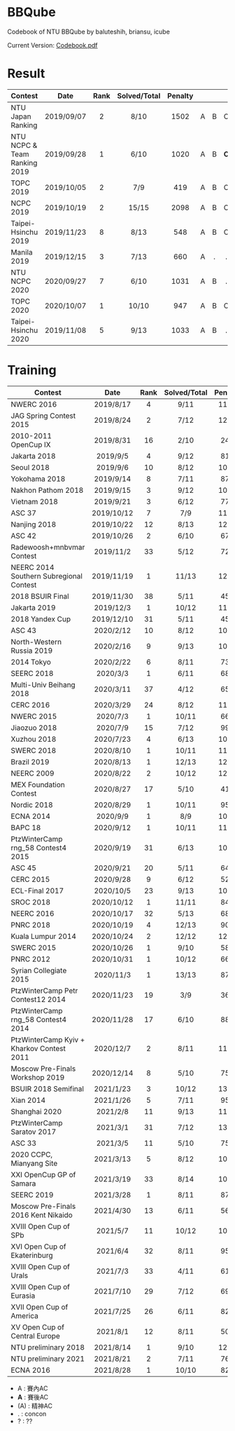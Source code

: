 # BBQube
Codebook of NTU BBQube by baluteshih, briansu, icube

Current Version: [Codebook.pdf](https://github.com/brianbbsu/BBQube/blob/codebook/codebook.pdf)

# Result

| Contest                   | Date          | Rank | Solved/Total | Penalty |   |   |   |   |   |   |   |   |   |   |   |   |   |   |
| --------------------------|:-------------:|:----:|:------------:|:--------:|:-:|:-:|:-:|:-:|:-:|:-:|:-:|:-:|:-:|:-:|:-:|:-:|:-:|:-:|
| NTU Japan Ranking             | 2019/09/07    |  2  | 8/10  | 1502 | A | B | C | D | E | F | G | . | I | . |
| NTU NCPC & Team Ranking 2019  | 2019/09/28    |  1  | 6/10  | 1020 | A | B | **C** | D | **E** | (F) | G | (H) | I | J |
| TOPC 2019                     | 2019/10/05    |  2  | 7/9   | 419  | A | B | C | D | . | F | **G** | H | I |
| NCPC 2019                     | 2019/10/19    |  2  | 15/15 | 2098 | A | B | C | D | E | F | G | H | I | J | K | L | M | N~O |
| Taipei-Hsinchu 2019           | 2019/11/23    |  8  | 8/13  | 548  | A | B | C | D | E | . | . | H | . | J | K | (L) | . |
| Manila 2019                   | 2019/12/15    |  3  | 7/13  | 660  | A | . | . | D | E | . | . | H | I | . | . | L | M |
| NTU NCPC 2020                 | 2020/09/27    |  7  | 6/10  | 1031 | A | B | . | D | E | F | G | H | . | . |
| TOPC 2020                     | 2020/10/07    |  1  | 10/10 | 947  | A | B | C | D | E | F | G | H | I |
| Taipei-Hsinchu 2020           | 2019/11/08    |  5  | 9/13  | 1033 | A | B | . | . | E | F | G | H | I | . | K | . | M |

# Training

| Contest                   | Date          | Rank | Solved/Total | Penalty |   |   |   |   |   |   |   |   |   |   |   |   |   |   |
| --------------------------|:-------------:|:----:|:------------:|:--------:|:-:|:-:|:-:|:-:|:-:|:-:|:-:|:-:|:-:|:-:|:-:|:-:|:-:|:-:|
| NWERC 2016                    | 2019/8/17     |  4  | 9/11  | 1118 | A | B | C | **D** | E | F | **G** | H | I | J | K |
| JAG Spring Contest 2015       | 2019/8/24     |  2  | 7/12  | 1251 | A | **B** | . | D | E | F | G | . | **I** | . | K | L |
| 2010-2011 OpenCup IX          | 2019/8/31     |  16 | 2/10  | 248  | . | . | . | . | E | **F** | **G** | H | . | **J** |
| Jakarta 2018                  | 2019/9/5      |  4  | 9/12  | 816  | A | (B) | **C** | D | (E) | F | G | H | I | J | K | L |
| Seoul 2018                    | 2019/9/6      |  10 | 8/12  | 1042 | A | B | **C** | D | E | F | **G** | . | . | J | K | L |
| Yokohama 2018                 | 2019/9/14     |  8  | 7/11  | 878  | A | B | C | D | **E** | . | G | . | **I** | J | K |
| Nakhon Pathom 2018            | 2019/9/15     |  3  | 9/12  | 1070 | A | **B** | C | D | E | **F** | G | H | . | J | K | L |
| Vietnam 2018                  | 2019/9/21     |  3  | 6/12  | 770  | **A** | **B** | C | D | . | **F** | **G** | H | I | J | **K** | L |
| ASC 37                        | 2019/10/12    |  7  | 7/9   | 1118 | A | B | . | D | E | F | G | H | . |
| Nanjing 2018                  | 2019/10/22    |  12 | 8/13  | 1279 | A | B | . | D | . | . | G | . | I | J | K | . | M |
| ASC 42                        | 2019/10/26    |  2  | 6/10  | 675  | (A) | B | C | D | . | F | G | . | . | J |
| Radewoosh+mnbvmar Contest     | 2019/11/2     |  33 | 5/12  | 724  | A | . | C | . | . | . | . | H | . | J | K | . |
| NEERC 2014 Southern Subregional Contest  | 2019/11/19    | 1 | 11/13 | 1248 | A | B | C | D | E | F | G | **H** | I | J | K | **L** | M |
| 2018 BSUIR Final              | 2019/11/30    |  38 | 5/11  | 452  | A | . | . | D | **E** | F | . | H | I | . | . |
| Jakarta 2019                  | 2019/12/3     |  1  | 10/12 | 1179 | A | B | C | . | E | F | G | H | . | J | K | L |
| 2018 Yandex Cup               | 2019/12/10    |  31 | 5/11  | 457  | A | . | C | . | . | F | **G** | H | **I** | . | K |
| ASC 43                        | 2020/2/12     |  10 | 8/12  | 1098 | . | B | **C** | D | . | **F** | G | H | I | J | K | L |
| North-Western Russia 2019     | 2020/2/16     |  9  | 9/13  | 1051 | A | B | C | . | E | . | . | H | I | J | K | **L** | M |
| 2014 Tokyo                    | 2020/2/22     |  6  | 8/11  | 731  | A | B | C | D | E | F | G | . | I | . | . |
| SEERC 2018                    | 2020/3/3      |  1  | 6/11  | 683  | **A** | B | C | . | E | **F** | G | . | I | . | K |
| Multi-Univ Beihang 2018       | 2020/3/11     |  37 | 4/12  | 657  | . | B | . | . | E | . | G | H | . | **J** | . | . |
| CERC 2016                     | 2020/3/29     |  24 | 8/12  | 1155 | A | B | C | . | . | F | . | H | . | J | K | L |
| NWERC 2015                    | 2020/7/3      |  1  | 10/11 | 661  | A | B | C | D | E | . | G | H | I | J | K |
| Jiaozuo 2018                  | 2020/7/9      |  15 | 7/12  | 991  | A | **B** | C | D | E | F | . | H | I | . | **K** | . |
| Xuzhou 2018                   | 2020/7/23     |  4  | 6/13  | 1045 | A | . | C | . | . | . | G | H | I | . | . | . | M |
| SWERC 2018                    | 2020/8/10     |  1  | 10/11 | 1116 | A | B | C | D | E | F | G | H | I | . | K |
| Brazil 2019                   | 2020/8/13     |  1  | 12/13 | 1234 | A | B | . | D | E | F | G | H | I | J | K | L | M |
| NEERC 2009                    | 2020/8/22     |  2  | 10/12 | 1232 | A | B | C | . | E | F | . | H | I | J | K | L |
| MEX Foundation Contest        | 2020/8/27     |  17 | 5/10  | 411  | **A** | . | . | . | E | F | G  | H | I | . |
| Nordic 2018                   | 2020/8/29     |  1  | 10/11 | 957  | A | B | C | D | E | **F** | G | H | I | J | K |
| ECNA 2014                     | 2020/9/9      |  1  | 8/9   | 1065 | A | B | C | D | E | F | G | H | **I** |
| BAPC 18                       | 2020/9/12     |  1  | 10/11 | 1119 | A | B | C | **D** | E | F | G | H | I | J | K |
| PtzWinterCamp rng_58 Contest4 2015 | 2020/9/19 | 31 | 6/13  | 1060 | **A** | B | C | . | E | F | . | H | . | **J** | . | L | . |
| ASC 45                        | 2020/9/21     |  20 | 5/11  | 646  | A | B | . | D | . | F | . | . | . | . | K |
| CERC 2015                     | 2020/9/28     |  9  | 6/12  | 529  | A | B | . | D | . | . | . | H | . | J | K | . |
| ECL-Final 2017                | 2020/10/5     |  23 | 9/13  | 1060 | A | B | C | . | . | . | G | H | . | J | K | L | M |
| SROC 2018                     | 2020/10/12    |  1  | 11/11 | 846  | A | B | C | D | E | F | G | H | I | J | K |
| NEERC 2016                    | 2020/10/17    |  32 | 5/13  | 688  | A | B | . | . | E | F | . | H | . | . | . | . | . |
| PNRC 2018                     | 2020/10/19    |  4  | 12/13 | 904  | A | B | C | D | E | F | G | H | I | J | K | L | **M** |
| Kuala Lumpur 2014             | 2020/10/24    |  2  | 12/12 | 1282 | A | B | C | D | E | F | G | H | I | J | K | L |
| SWERC 2015                    | 2020/10/26    |  1  | 9/10  | 587  | A | B | C | D | E | F | G | H | . | J |
| PNRC 2012                     | 2020/10/31    |  1  | 10/12 | 661  | A | B | **C** | D | E | . | G | H | I | J | K | L |
| Syrian Collegiate 2015        | 2020/11/3     |  1  | 13/13 | 874  | A | B | C | D | E | F | G | H | I | J | K | L | M |
| PtzWinterCamp Petr Contest12 2014 | 2020/11/23 | 19 | 3/9   | 364  | **A** | . | C | . | E | . | G | . | **I** |
| PtzWinterCamp rng_58 Contest4 2014 | 2020/11/28 | 17 | 6/10 | 888  | A | B | C | D | . | F | . | H | . | . |
| PtzWinterCamp Kyiv + Kharkov Contest 2011 | 2020/12/7 | 2 | 8/11 | 1185 | A | . | C | . | E | F | . | H | I | J | K |
| Moscow Pre-Finals Workshop 2019 | 2020/12/14 |  8  | 5/10 | 751 | A | . | . | . | E | F | . | . | I | J |
| BSUIR 2018 Semifinal          | 2021/1/23    |  3  | 10/12 | 1354 | A | B | C | . | E | F | G | H | I | . | K | L |
| Xian 2014                     | 2021/1/26    |  5  | 7/11  | 954  | A | . | C | . | . | F | G | H | I | . | K |
| Shanghai 2020                 | 2021/2/8     |  11 | 9/13  | 1163 | . | B | C | D | E | . | G | H | I | . | K | **L** | M |
| PtzWinterCamp Saratov 2017    | 2021/3/1     |  31 | 7/12  | 1339 | A | . | C | D | . | . | G | . | . | J | K | L |
| ASC 33                        | 2021/3/5     |  11 | 5/10  | 751  | . | B | C | . | E | . | G | . | . | J |
| 2020 CCPC, Mianyang Site      | 2021/3/13    |  5  | 8/12  | 1017 | . | B | C | D | E | . | G | . | . | J | K | L |
| XXI OpenCup GP of Samara      | 2021/3/19    |  33 | 8/14  | 1054 | . | B | . | D | . | F | G | . | . | J | K | L | M | . |
| SEERC 2019                    | 2021/3/28    |  1  | 8/11  | 874  | . | B | C | D | E | F | G | . | I | J | . |
| Moscow Pre-Finals 2016 Kent Nikaido | 2021/4/30 | 13 | 6/11 | 569 | A | . | C | D | . | . | . | H | **I** | J | K |
| XVIII Open Cup of SPb         | 2021/5/7     |  11 | 10/12 | 1011 | A | B | . | D | **E** | . | . | H | . | J | K | L |
| XVI Open Cup of Ekaterinburg  | 2021/6/4     |  32 | 8/11  | 959  | **A** | B | C | D | E | F | G | **H** | . | J | K |
| XVIII Open Cup of Urals       | 2021/7/3     |  33 | 4/11  | 612  | A | B | C | . | . | . | . | . | . | . | K |
| XVIII Open Cup of Eurasia     | 2021/7/10    |  29 | 7/12  | 695  | A | B | . | D | **E** | . | . | H | . | J | K | L |
| XVII Open Cup of America      | 2021/7/25    |  26 | 6/11  | 820  | A | B | C | D | E | . | . | . | . | J | . |
| XV Open Cup of Central Europe | 2021/8/1     |  12 | 8/11  | 509  | A | B | C | D | E | . | G | . | I | . | K |
| NTU preliminary 2018          | 2021/8/14    |  1  | 9/10  | 1203 | A | B | C | D | **E** | F | G | H | I | J |
| NTU preliminary 2021          | 2021/8/21    |  2  | 7/11  | 767  | **A** | B |  **C** |  **D** | E |  **F** | G | H | I | J | K |
| ECNA 2016                     | 2021/8/28    |  1  | 10/10 | 824  | A | B | C | D | E | F | G | H | I | J |

- A : 賽內AC
- **A** : 賽後AC
- (A) : 精神AC
- . : concon
- ? : ??
